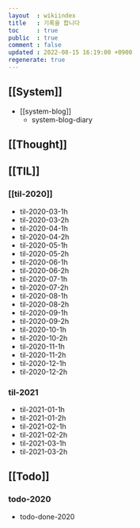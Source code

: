 ```yaml
---
layout  : wikiindex
title   : 기록을 합니다
toc     : true
public  : true
comment : false
updated : 2022-08-15 16:19:00 +0900
regenerate: true
---
```


## [[System]]

* [[system-blog]]
    * system-blog-diary

## [[Thought]]

## [[TIL]]

### [[til-2020]]

* til-2020-03-1h
* til-2020-03-2h
* til-2020-04-1h
* til-2020-04-2h
* til-2020-05-1h
* til-2020-05-2h
* til-2020-06-1h
* til-2020-06-2h
* til-2020-07-1h
* til-2020-07-2h
* til-2020-08-1h
* til-2020-08-2h
* til-2020-09-1h
* til-2020-09-2h
* til-2020-10-1h
* til-2020-10-2h
* til-2020-11-1h
* til-2020-11-2h
* til-2020-12-1h
* til-2020-12-2h

### til-2021

* til-2021-01-1h
* til-2021-01-2h
* til-2021-02-1h
* til-2021-02-2h
* til-2021-03-1h
* til-2021-03-2h

## [[Todo]]

### todo-2020

* todo-done-2020
